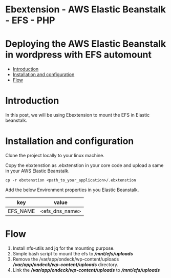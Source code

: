 # Ebextension - AWS Elastic Beanstalk - EFS - PHP
# Deploying the AWS Elastic Beanstalk in wordpress with EFS automount
- [Introduction](#Introduction)
- [Installation and configuration](#Installation-and-configuration)
- [Flow](#Flow)

# Introduction
In this post, we will be using Ebextension to mount the EFS in Elastic beanstalk.

# Installation and configuration
Clone the project locally to your linux machine.

Copy the ebxtenstion as .ebxtenstion in your core code and upload a same in your AWS Elastic Beanstalk.

```
cp -r ebxtenstion <path_to_your_application>/.ebxtenstion
```

Add the below Environment properties in you Elastic Beanstalk.

| key | value |
| ------------- | ------------- |
| EFS_NAME              | <efs_dns_name>        |

# Flow

1. Install nfs-utils and jq for the mounting purpose.
2. Simple bash script to mount the efs to ***/mnt/efs/uploads***
3. Remove the /var/app/ondeck/wp-content/uploads ***/var/app/ondeck/wp-content/uploads*** directory.
4. Link the ***/var/app/ondeck/wp-content/uploads*** to ***/mnt/efs/uploads***


